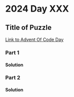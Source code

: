 # 2024 Day XXX

## Title of Puzzle
[Link to Advent Of Code Day](http://adventofcode.com/2024/day/xxx)

### Part 1

#### Solution

### Part 2

#### Solution
